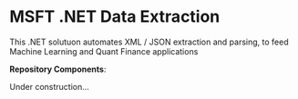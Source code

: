 # MSFT .NET Data Extraction

This .NET solutuon automates XML / JSON extraction and parsing, to feed Machine Learning and Quant Finance applications

**Repository Components**:

Under construction...